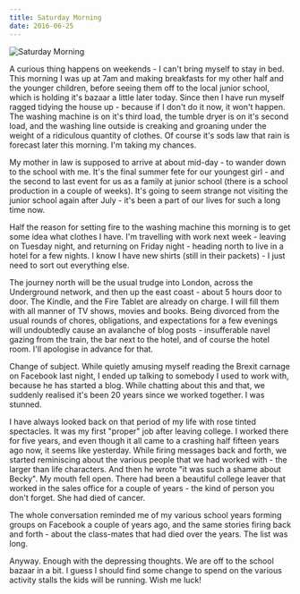 ```yaml
---
title: Saturday Morning
date: 2016-06-25
---
```


![Saturday Morning](https://source.unsplash.com/cckf4TsHAuw/1600x900)

A curious thing happens on weekends - I can't bring myself to stay in bed. This morning I was up at 7am and making breakfasts for my other half and the younger children, before seeing them off to the local junior school, which is holding it's bazaar a little later today. Since then I have run myself ragged tidying the house up - because if I don't do it now, it won't happen. The washing machine is on it's third load, the tumble dryer is on it's second load, and the washing line outside is creaking and groaning under the weight of a ridiculous quantity of clothes. Of course it's sods law that rain is forecast later this morning. I'm taking my chances.

My mother in law is supposed to arrive at about mid-day - to wander down to the school with me. It's the final summer fete for our youngest girl - and the second to last event for us as a family at junior school (there is a school production in a couple of weeks). It's going to seem strange not visiting the junior school again after July - it's been a part of our lives for such a long time now.

Half the reason for setting fire to the washing machine this morning is to get some idea what clothes I have. I'm travelling with work next week - leaving on Tuesday night, and returning on Friday night - heading north to live in a hotel for a few nights. I know I have new shirts (still in their packets) - I just need to sort out everything else.

The journey north will be the usual trudge into London, across the Underground network, and then up the east coast - about 5 hours door to door. The Kindle, and the Fire Tablet are already on charge. I will fill them with all manner of TV shows, movies and books. Being divorced from the usual rounds of chores, obligations, and expectations for a few evenings will undoubtedly cause an avalanche of blog posts - insufferable navel gazing from the train, the bar next to the hotel, and of course the hotel room. I'll apologise in advance for that.

Change of subject. While quietly amusing myself reading the Brexit carnage on Facebook last night, I ended up talking to somebody I used to work with, because he has started a blog. While chatting about this and that, we suddenly realised it's been 20 years since we worked together. I was stunned.

I have always looked back on that period of my life with rose tinted spectacles. It was my first "proper" job after leaving college. I worked there for five years, and even though it all came to a crashing half fifteen years ago now, it seems like yesterday. While firing messages back and forth, we started reminiscing about the various people that we had worked with - the larger than life characters. And then he wrote "it was such a shame about Becky". My mouth fell open. There had been a beautiful college leaver that worked in the sales office for a couple of years - the kind of person you don't forget. She had died of cancer.

The whole conversation reminded me of my various school years forming groups on Facebook a couple of years ago, and the same stories firing back and forth - about the class-mates that had died over the years. The list was long.

Anyway. Enough with the depressing thoughts. We are off to the school bazaar in a bit. I guess I should find some change to spend on the various activity stalls the kids will be running. Wish me luck!